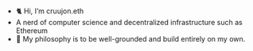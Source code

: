 - 🐈 Hi, I’m cruujon.eth
- A nerd of computer science and decentralized infrastructure such as Ethereum
- 🚩 My philosophy is to be well-grounded and build entirely on my own. 

<!---
cruujon/cruujon is a ✨ special ✨ repository because its `README.md` (this file) appears on your GitHub profile.
You can click the Preview link to take a look at your changes.
--->
